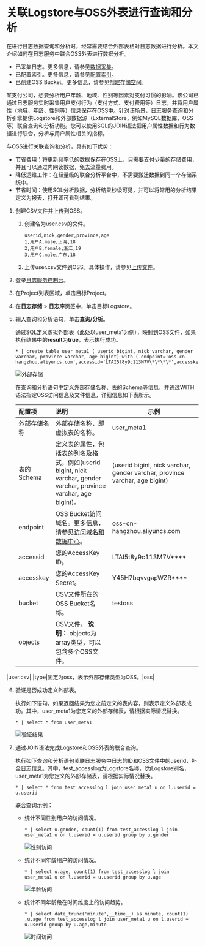 # 关联Logstore与OSS外表进行查询和分析

在进行日志数据查询和分析时，经常需要结合外部表格对日志数据进行分析。本文介绍如何在日志服务中联合OSS外表进行数据分析。

-   已采集日志。更多信息，请参见[数据采集](/intl.zh-CN/数据采集/采集方式.md)。
-   已配置索引。更多信息，请参见[配置索引](/intl.zh-CN/查询和分析/配置索引.md)。
-   已创建OSS Bucket。更多信息，请参见[创建存储空间](/intl.zh-CN/快速入门/控制台快速入门/创建存储空间.md)。

某支付公司，想要分析用户年龄、地域、性别等因素对支付习惯的影响。该公司已通过日志服务实时采集用户支付行为（支付方式、支付费用等）日志，并将用户属性（地域、年龄、性别等）信息保存在OSS中。针对该场景，日志服务查询和分析引擎提供Logstore和外部数据源（ExternalStore，例如MySQL数据库、OSS等）联合查询和分析功能。您可以使用SQL的JOIN语法把用户属性数据和行为数据进行联合，分析与用户属性相关的指标。

与OSS进行关联查询和分析，具有如下优势：

-   节省费用：将更新频率低的数据保存在OSS上，只需要支付少量的存储费用，并且可以通过内网读数据，免去流量费用。
-   降低运维工作：在轻量级的联合分析平台中，不需要搬迁数据到同一个存储系统中。
-   节省时间：使用SQL分析数据，分析结果秒级可见，并可以将常用的分析结果定义为报表，打开即可看到结果。

1.  创建CSV文件并上传到OSS。

    1.  创建名为user.csv的文件。

        ```
        userid,nick,gender,province,age
        1,用户A,male,上海,18
        2,用户B,female,浙江,19
        3,用户C,male,广东,18
        ```

    2.  上传user.csv文件到OSS。具体操作，请参见[上传文件](/intl.zh-CN/快速入门/控制台快速入门/上传文件.md)。

2.  登录[日志服务控制台](https://sls.console.aliyun.com)。

3.  在Project列表区域，单击目标Project。

4.  在**日志存储** \> **日志库**页签中，单击目标Logstore。

5.  输入查询和分析语句，单击**查询/分析**。

    通过SQL定义虚拟外部表（此处以user\_meta1为例），映射到OSS文件，如果执行结果中的**result**为**true**，表示执行成功。

    ```
    * | create table user_meta1 ( userid bigint, nick varchar, gender varchar, province varchar, age bigint) with ( endpoint='oss-cn-hangzhou.aliyuncs.com',accessid='LTAI5t8y9c113M7V\*\*\*\*',accesskey='Y45H7bqvvgapWZR\*\*\*\*',bucket='testoss',objects=ARRAY['user.csv'],type='oss')
    ```

    ![外部存储](https://static-aliyun-doc.oss-accelerate.aliyuncs.com/assets/img/zh-CN/7926703061/p8538.png)

    在查询和分析语句中定义外部存储名称、表的Schema等信息，并通过WITH语法指定OSS访问信息及文件信息，详细信息如下表所示。

    |配置项|说明|示例|
    |:--|:-|--|
    |外部存储名称|外部存储名称，即虚拟表的名称。|user\_meta1|
    |表的Schema|定义表的属性，包括表的列名及格式，例如\(userid bigint, nick varchar, gender varchar, province varchar, age bigint\)。|\(userid bigint, nick varchar, gender varchar, province varchar, age bigint\)|
    |endpoint|OSS Bucket访问域名。更多信息，请参见[访问域名和数据中心](/intl.zh-CN/开发指南/访问域名（Endpoint）/访问域名和数据中心.md)。|oss-cn-hangzhou.aliyuncs.com|
    |accessid|您的AccessKey ID。|LTAI5t8y9c113M7V\*\*\*\*|
    |accesskey|您的AccessKey Secret。|Y45H7bqvvgapWZR\*\*\*\*|
    |bucket|CSV文件所在的OSS Bucket名称。|testoss|
    |objects|CSV文件。 **说明：** objects为array类型，可以包含多个OSS文件。

|user.csv|
    |type|固定为oss，表示外部存储类型为OSS。|oss|

6.  验证是否成功定义外部表。

    执行如下语句，如果返回结果为您之前定义的表内容，则表示定义外部表成功。其中，user\_meta1为您定义的外部存储表，请根据实际情况替换。

    ```
    * | select * from user_meta1
    ```

    ![验证结果](https://static-aliyun-doc.oss-accelerate.aliyuncs.com/assets/img/zh-CN/8102980261/p8539.png)

7.  通过JOIN语法完成Logstore和OSS外表的联合查询。

    执行如下查询和分析语句关联日志服务中日志的ID和OSS文件中的userid，补全日志信息。其中，test\_accesslog为Logstore名称，l为Logstore别名，user\_meta1为您定义的外部存储表，请根据实际情况替换。

    ```
    * | select * from test_accesslog l join user_meta1 u on l.userid = u.userid
    ```

    联合查询示例：

    -   统计不同性别用户的访问情况。

        ```
        * | select u.gender, count(1) from test_accesslog l join user_meta1 u on l.userid = u.userid group by u.gender
        ```

        ![性别访问](https://static-aliyun-doc.oss-accelerate.aliyuncs.com/assets/img/zh-CN/0540559951/p41547.png)

    -   统计不同年龄用户的访问情况。

        ```
        * | select u.age, count(1) from test_accesslog l join user_meta1 u on l.userid = u.userid group by u.age
        ```

        ![年龄访问](https://static-aliyun-doc.oss-accelerate.aliyuncs.com/assets/img/zh-CN/0540559951/p41550.png)

    -   统计不同年龄段在时间维度上的访问趋势。

        ```
        * | select date_trunc('minute',__time__) as minute, count(1) ,u.age from test_accesslog l join user_meta1 u on l.userid = u.userid group by u.age,minute
        ```

        ![时间访问](https://static-aliyun-doc.oss-accelerate.aliyuncs.com/assets/img/zh-CN/0540559951/p41551.png)


